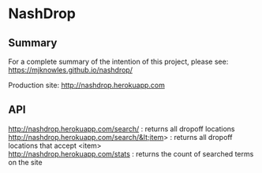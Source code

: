 # NashDrop

## Summary

For a complete summary of the intention of this project, please see: https://mjknowles.github.io/nashdrop/

Production site: http://nashdrop.herokuapp.com

## API

http://nashdrop.herokuapp.com/search/   : returns all dropoff locations  
http://nashdrop.herokuapp.com/search/&lt;item&gt;    : returns all dropoff locations that accept &lt;item&gt;  
http://nashdrop.herokuapp.com/stats : returns the count of searched terms on the site

